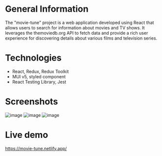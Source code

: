 # General Information

The "movie-tune" project is a web application developed using React that allows users to search for information about movies and TV shows. It leverages the themoviedb.org API to fetch data and provide a rich user experience for discovering details about various films and television series.

# Technologies 

- React, Redux, Redux Toolkit
- MUI v5, styled component
- React Testing Library, Jest 

# Screenshots

![image](https://github.com/phuocnk/movie-tune/assets/108504671/a8a1eec9-d0a8-4e60-b5a9-2126c19d949d)
![image](https://github.com/phuocnk/movie-tune/assets/108504671/6d5d1f98-48b8-4fc3-8dde-ed94b7b980ed)
![image](https://github.com/phuocnk/movie-tune/assets/108504671/d223f334-c53e-4a25-aa74-d6bafb5d6d1e)

# Live demo

https://movie-tune.netlify.app/
